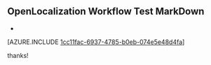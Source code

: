 ## OpenLocalization Workflow Test MarkDown
* 

[AZURE.INCLUDE [1cc11fac-6937-4785-b0eb-074e5e48d4fa](calleeMd1.md)]

 
thanks!